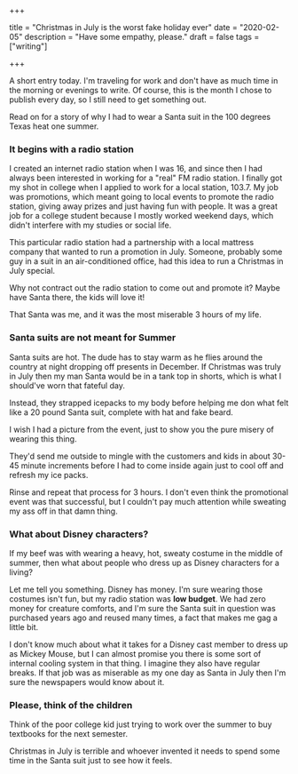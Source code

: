 +++

title = "Christmas in July is the worst fake holiday ever"
date = "2020-02-05"
description = "Have some empathy, please."
draft = false
tags = ["writing"]

+++

A short entry today. I'm traveling for work and don't have as much time in the morning or evenings to write. Of course, this is the month I chose to publish every day, so I still need to get something out. 

Read on for a story of why I had to wear a Santa suit in the 100 degrees Texas heat one summer.

### It begins with a radio station

I created an internet radio station when I was 16, and since then I had always been interested in working for a "real" FM radio station. I finally got my shot in college when I applied to work for a local station, 103.7. My job was promotions, which meant going to local events to promote the radio station, giving away prizes and just having fun with people. It was a great job for a college student because I mostly worked weekend days, which didn't interfere with my studies or social life. 

This particular radio station had a partnership with a local mattress company that wanted to run a promotion in July. Someone, probably some guy in a suit in an air-conditioned office, had this idea to run a Christmas in July special.

Why not contract out the radio station to come out and promote it? Maybe have Santa there, the kids will love it!

That Santa was me, and it was the most miserable 3 hours of my life. 

### Santa suits are not meant for Summer

Santa suits are hot. The dude has to stay warm as he flies around the country at night dropping off presents in December. If Christmas was truly in July then my man Santa would be in a tank top in shorts, which is what I should've worn that fateful day. 

Instead, they strapped icepacks to my body before helping me don what felt like a 20 pound Santa suit, complete with hat and fake beard.

I wish I had a picture from the event, just to show you the pure misery of wearing this thing. 

They'd send me outside to mingle with the customers and kids in about 30-45 minute increments before I had to come inside again just to cool off and refresh my ice packs. 

Rinse and repeat that process for 3 hours. I don't even think the promotional event was that successful, but I couldn't pay much attention while sweating my ass off in that damn thing. 

### What about Disney characters?

If my beef was with wearing a heavy, hot, sweaty costume in the middle of summer, then what about people who dress up as Disney characters for a living?

Let me tell you something. Disney has money. I'm sure wearing those costumes isn't fun, but my radio station was **low budget**. We had zero money for creature comforts, and I'm sure the Santa suit in question was purchased years ago and reused many times, a fact that makes me gag a little bit. 

I don't know much about what it takes for a Disney cast member to dress up as Mickey Mouse, but I can almost promise you there is some sort of internal cooling system in that thing. I imagine they also have regular breaks. If that job was as miserable as my one day as Santa in July then I'm sure the newspapers would know about it. 

### Please, think of the children

Think of the poor college kid just trying to work over the summer to buy textbooks for the next semester.

Christmas in July is terrible and whoever invented it needs to spend some time in the Santa suit just to see how it feels.